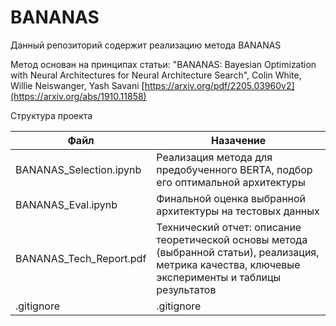 BANANAS
=================

Данный репозиторий содержит реализацию метода BANANAS

Метод основан на принципах статьи:
"BANANAS: Bayesian Optimization with Neural Architectures for Neural Architecture Search", Colin White, Willie Neiswanger, Yash Savani
[https://arxiv.org/pdf/2205.03960v2](https://arxiv.org/abs/1910.11858)

Структура проекта

| Файл | Назачение |
|---------|----------|
| BANANAS_Selection.ipynb     | Реализация метода для предобученного BERTA, подбор его оптимальной архитектуры   |
| BANANAS_Eval.ipynb    | Финальной оценка выбранной архитектуры на тестовых данных    |
| BANANAS_Tech_Report.pdf   | Технический отчет: описание теоретической основы метода (выбранной статьи), реализация, метрика качества, ключевые эксперименты и таблицы результатов   |
| .gitignore  |.gitignore   |
